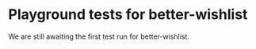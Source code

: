 # Playground tests for better-wishlist
We are still awaiting the first test run for better-wishlist.
